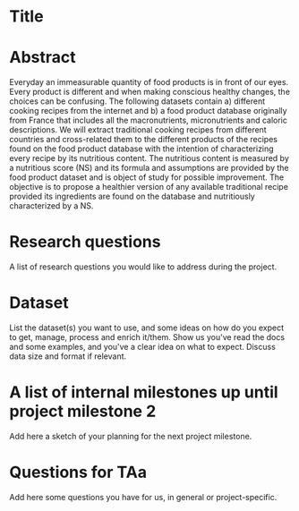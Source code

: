 # Title

# Abstract

Everyday an immeasurable quantity of food products is in front of our eyes. Every product is different and when making conscious healthy changes, the choices can be confusing. The following datasets contain a) different cooking recipes from the internet and b) a food product database originally from France that includes all the macronutrients, micronutrients and caloric descriptions. We will extract traditional cooking recipes from different countries and cross-related them to the different products of the recipes found on the food product database with the intention of characterizing every recipe by its nutritious content. The nutritious content is measured by a nutritious score (NS) and its formula and assumptions are provided by the food product dataset and is object of study for possible improvement. The objective is to propose a healthier version of any available traditional recipe provided its ingredients are found on the database and nutritiously characterized by a NS.

# Research questions
A list of research questions you would like to address during the project. 

# Dataset
List the dataset(s) you want to use, and some ideas on how do you expect to get, manage, process and enrich it/them. Show us you've read the docs and some examples, and you've a clear idea on what to expect. Discuss data size and format if relevant.

# A list of internal milestones up until project milestone 2
Add here a sketch of your planning for the next project milestone.

# Questions for TAa
Add here some questions you have for us, in general or project-specific.
